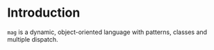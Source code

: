 # Introduction

`mag` is a dynamic, object-oriented language with patterns, classes and multiple dispatch.
